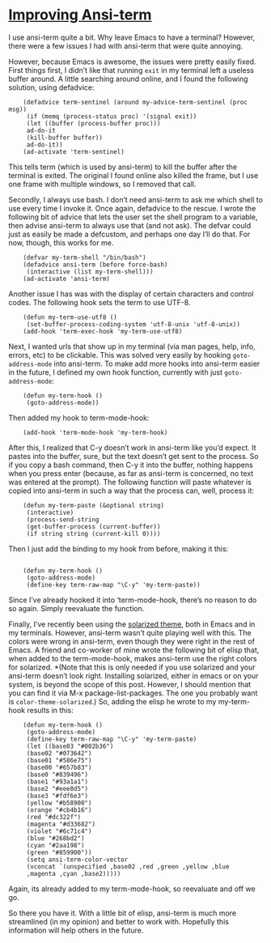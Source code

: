 # [Improving Ansi-term](http://echosa.github.io/blog/2012/06/06/improving-ansi-term/)

I use ansi-term quite a bit. Why leave Emacs to have a terminal? However, there were a few issues I had with ansi-term that were quite annoying.

However, because Emacs is awesome, the issues were pretty easily fixed. First things first, I didn’t like that running `exit` in my terminal left a useless buffer around. A little searching around online, and I found the following solution, using defadvice:


```
    (defadvice term-sentinel (around my-advice-term-sentinel (proc msg))
     (if (memq (process-status proc) '(signal exit))
     (let ((buffer (process-buffer proc)))
     ad-do-it
     (kill-buffer buffer))
     ad-do-it))
    (ad-activate 'term-sentinel)
```

This tells term (which is used by ansi-term) to kill the buffer after the terminal is exited. The original I found online also killed the frame, but I use one frame with multiple windows, so I removed that call.

Secondly, I always use bash. I don’t need ansi-term to ask me which shell to use every time I invoke it. Once again, defadvice to the rescue. I wrote the following bit of advice that lets the user set the shell program to a variable, then advise ansi-term to always use that (and not ask). The defvar could just as easily be made a defcustom, and perhaps one day I’ll do that. For now, though, this works for me.


```
    (defvar my-term-shell "/bin/bash")
    (defadvice ansi-term (before force-bash)
     (interactive (list my-term-shell)))
    (ad-activate 'ansi-term)
```

Another issue I has was with the display of certain characters and control codes. The following hook sets the term to use UTF-8.


```
    (defun my-term-use-utf8 ()
     (set-buffer-process-coding-system 'utf-8-unix 'utf-8-unix))
    (add-hook 'term-exec-hook 'my-term-use-utf8)
```

Next, I wanted urls that show up in my terminal (via man pages, help, info, errors, etc) to be clickable. This was solved very easily by hooking `goto-address-mode` into ansi-term. To make add more hooks into ansi-term easier in the future, I defined my own hook function, currently with just `goto-address-mode`:

```
    (defun my-term-hook ()
     (goto-address-mode))
```

Then added my hook to term-mode-hook:

```
    (add-hook 'term-mode-hook 'my-term-hook)
```

After this, I realized that C-y doesn’t work in ansi-term like you’d expect. It pastes into the buffer, sure, but the text doesn’t get sent to the process. So if you copy a bash command, then C-y it into the buffer, nothing happens when you press enter (because, as far as ansi-term is concerned, no text was entered at the prompt). The following function will paste whatever is copied into ansi-term in such a way that the process can, well, process it:


```
    (defun my-term-paste (&optional string)
     (interactive)
     (process-send-string
     (get-buffer-process (current-buffer))
     (if string string (current-kill 0))))
```

Then I just add the binding to my hook from before, making it this:

```

    (defun my-term-hook ()
     (goto-address-mode)
     (define-key term-raw-map "\C-y" 'my-term-paste))
```

Since I’ve already hooked it into ‘term-mode-hook, there’s no reason to do so again. Simply reevaluate the function.

Finally, I’ve recently been using the [solarized theme](http://ethanschoonover.com/solarized), both in Emacs and in my terminals. However, ansi-term wasn’t quite playing well with this. The colors were wrong in ansi-term, even though they were right in the rest of Emacs. A friend and co-worker of mine wrote the following bit of elisp that, when added to the term-mode-hook, makes ansi-term use the right colors for solarized. *(Note that this is only needed if you use solarized and your ansi-term doesn’t look right. Installing solarized, either in emacs or on your system, is beyond the scope of this post. However, I should mention that you can find it via M-x package-list-packages. The one you probably want is `color-theme-solarized`.) So, adding the elisp he wrote to my my-term-hook results in this:

```
    (defun my-term-hook ()
     (goto-address-mode)
     (define-key term-raw-map "\C-y" 'my-term-paste)
     (let ((base03 "#002b36")
     (base02 "#073642")
     (base01 "#586e75")
     (base00 "#657b83")
     (base0 "#839496")
     (base1 "#93a1a1")
     (base2 "#eee8d5")
     (base3 "#fdf6e3")
     (yellow "#b58900")
     (orange "#cb4b16")
     (red "#dc322f")
     (magenta "#d33682")
     (violet "#6c71c4")
     (blue "#268bd2")
     (cyan "#2aa198")
     (green "#859900"))
     (setq ansi-term-color-vector
     (vconcat `(unspecified ,base02 ,red ,green ,yellow ,blue
     ,magenta ,cyan ,base2)))))
```

Again, its already added to my term-mode-hook, so reevaluate and off we go.

So there you have it. With a little bit of elisp, ansi-term is much more streamlined (in my opinion) and better to work with. Hopefully this information will help others in the future.
